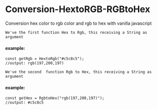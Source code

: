 # Conversion-HextoRGB-RGBtoHex


Conversion hex color to rgb color and rgb to hex with  vanilla javascript 

`We've the first function Hex to Rgb, this receiving a String as argument` 

#### example:

```
const getRgb = HextoRgb("#c5c8c5");
//output: rgb(197,200,197)
```





`We've the second  function Rgb to Hex, this receiving a String as argument` 


#### example:

```
const getHex = RgbtoHex("rgb(197,200,197)");
//output: #c5c8c5 
```
